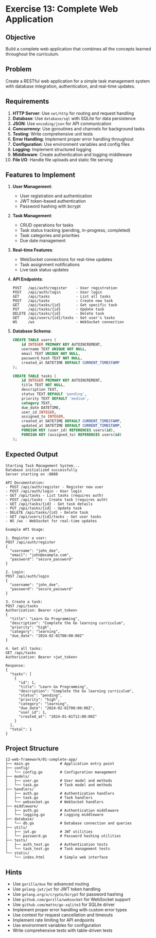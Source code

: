 # Exercise 13: Complete Web Application

## Objective
Build a complete web application that combines all the concepts learned throughout the curriculum.

## Problem
Create a RESTful web application for a simple task management system with database integration, authentication, and real-time updates.

## Requirements
1. **HTTP Server**: Use `net/http` for routing and request handling
2. **Database**: Use `database/sql` with SQLite for data persistence
3. **JSON**: Use `encoding/json` for API communication
4. **Concurrency**: Use goroutines and channels for background tasks
5. **Testing**: Write comprehensive unit tests
6. **Error Handling**: Implement proper error handling throughout
7. **Configuration**: Use environment variables and config files
8. **Logging**: Implement structured logging
9. **Middleware**: Create authentication and logging middleware
10. **File I/O**: Handle file uploads and static file serving

## Features to Implement
1. **User Management**:
   - User registration and authentication
   - JWT token-based authentication
   - Password hashing with bcrypt

2. **Task Management**:
   - CRUD operations for tasks
   - Task status tracking (pending, in-progress, completed)
   - Task categories and priorities
   - Due date management

3. **Real-time Features**:
   - WebSocket connections for real-time updates
   - Task assignment notifications
   - Live task status updates

4. **API Endpoints**:
   ```
   POST   /api/auth/register    - User registration
   POST   /api/auth/login       - User login
   GET    /api/tasks            - List all tasks
   POST   /api/tasks            - Create new task
   GET    /api/tasks/{id}       - Get specific task
   PUT    /api/tasks/{id}       - Update task
   DELETE /api/tasks/{id}       - Delete task
   GET    /api/users/{id}/tasks - Get user's tasks
   WS     /ws                   - WebSocket connection
   ```

5. **Database Schema**:
   ```sql
   CREATE TABLE users (
       id INTEGER PRIMARY KEY AUTOINCREMENT,
       username TEXT UNIQUE NOT NULL,
       email TEXT UNIQUE NOT NULL,
       password_hash TEXT NOT NULL,
       created_at DATETIME DEFAULT CURRENT_TIMESTAMP
   );

   CREATE TABLE tasks (
       id INTEGER PRIMARY KEY AUTOINCREMENT,
       title TEXT NOT NULL,
       description TEXT,
       status TEXT DEFAULT 'pending',
       priority TEXT DEFAULT 'medium',
       category TEXT,
       due_date DATETIME,
       user_id INTEGER,
       assigned_to INTEGER,
       created_at DATETIME DEFAULT CURRENT_TIMESTAMP,
       updated_at DATETIME DEFAULT CURRENT_TIMESTAMP,
       FOREIGN KEY (user_id) REFERENCES users(id),
       FOREIGN KEY (assigned_to) REFERENCES users(id)
   );
   ```

## Expected Output
```
Starting Task Management System...
Database initialized successfully
Server starting on :8080

API Documentation:
- POST /api/auth/register - Register new user
- POST /api/auth/login - User login
- GET /api/tasks - List tasks (requires auth)
- POST /api/tasks - Create task (requires auth)
- GET /api/tasks/{id} - Get task details
- PUT /api/tasks/{id} - Update task
- DELETE /api/tasks/{id} - Delete task
- GET /api/users/{id}/tasks - Get user tasks
- WS /ws - WebSocket for real-time updates

Example API Usage:

1. Register a user:
POST /api/auth/register
{
  "username": "john_doe",
  "email": "john@example.com",
  "password": "secure_password"
}

2. Login:
POST /api/auth/login
{
  "username": "john_doe",
  "password": "secure_password"
}

3. Create a task:
POST /api/tasks
Authorization: Bearer <jwt_token>
{
  "title": "Learn Go Programming",
  "description": "Complete the Go learning curriculum",
  "priority": "high",
  "category": "learning",
  "due_date": "2024-02-01T00:00:00Z"
}

4. Get all tasks:
GET /api/tasks
Authorization: Bearer <jwt_token>

Response:
{
  "tasks": [
    {
      "id": 1,
      "title": "Learn Go Programming",
      "description": "Complete the Go learning curriculum",
      "status": "pending",
      "priority": "high",
      "category": "learning",
      "due_date": "2024-02-01T00:00:00Z",
      "user_id": 1,
      "created_at": "2024-01-01T12:00:00Z"
    }
  ],
  "total": 1
}
```

## Project Structure
```
12-web-framework/01-complete-app/
├── main.go              # Application entry point
├── config/
│   └── config.go        # Configuration management
├── models/
│   ├── user.go          # User model and methods
│   └── task.go          # Task model and methods
├── handlers/
│   ├── auth.go          # Authentication handlers
│   ├── task.go          # Task handlers
│   └── websocket.go     # WebSocket handlers
├── middleware/
│   ├── auth.go          # Authentication middleware
│   └── logging.go       # Logging middleware
├── database/
│   └── db.go            # Database connection and queries
├── utils/
│   ├── jwt.go           # JWT utilities
│   └── password.go      # Password hashing utilities
├── tests/
│   ├── auth_test.go     # Authentication tests
│   └── task_test.go     # Task management tests
└── static/
    └── index.html       # Simple web interface
```

## Hints
- Use `gorilla/mux` for advanced routing
- Use `golang-jwt/jwt` for JWT token handling
- Use `golang.org/x/crypto/bcrypt` for password hashing
- Use `github.com/gorilla/websocket` for WebSocket support
- Use `github.com/mattn/go-sqlite3` for SQLite driver
- Implement proper error handling with custom error types
- Use context for request cancellation and timeouts
- Implement rate limiting for API endpoints
- Use environment variables for configuration
- Write comprehensive tests with table-driven tests
